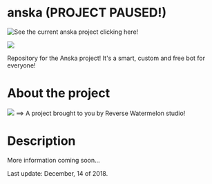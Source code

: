 # anska (PROJECT PAUSED!)

![See the current anska project clicking here!](https://github.com/reversewatermelon/anska-p)

![](https://github.com/reversewatermelon/anska/blob/master/images/anskaLogo.png)

Repository for the Anska project! It's a smart, custom and free bot for everyone!

# About the project

![](https://github.com/reversewatermelon/anska/blob/master/images/reversewatermelonicon.png)
==> A project brought to you by Reverse Watermelon studio!

# Description

More information coming soon...

Last update: December, 14 of 2018.
